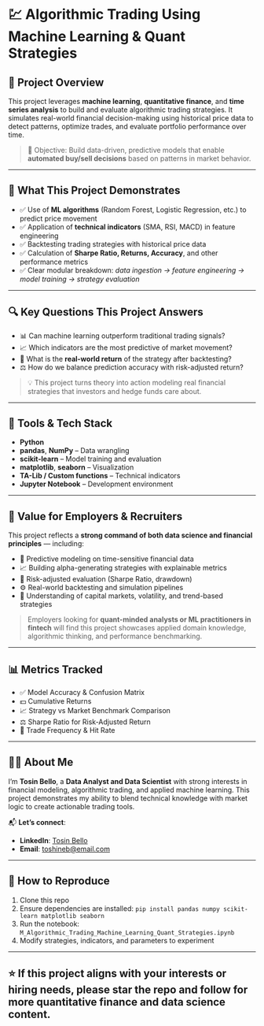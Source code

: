 # 💹 Algorithmic Trading Using Machine Learning & Quant Strategies

## 📌 Project Overview

This project leverages **machine learning**, **quantitative finance**, and **time series analysis** to build and evaluate algorithmic trading strategies. It simulates real-world financial decision-making using historical price data to detect patterns, optimize trades, and evaluate portfolio performance over time.

> 🎯 Objective: Build data-driven, predictive models that enable **automated buy/sell decisions** based on patterns in market behavior.

---

## 🧠 What This Project Demonstrates

- ✅ Use of **ML algorithms** (Random Forest, Logistic Regression, etc.) to predict price movement  
- ✅ Application of **technical indicators** (SMA, RSI, MACD) in feature engineering  
- ✅ Backtesting trading strategies with historical price data  
- ✅ Calculation of **Sharpe Ratio, Returns, Accuracy**, and other performance metrics  
- ✅ Clear modular breakdown: *data ingestion → feature engineering → model training → strategy evaluation*

---

## 🔍 Key Questions This Project Answers

- 📊 Can machine learning outperform traditional trading signals?  
- 📈 Which indicators are the most predictive of market movement?  
- 🧪 What is the **real-world return** of the strategy after backtesting?  
- ⚖️ How do we balance prediction accuracy with risk-adjusted return?

> 💡 This project turns theory into action modeling real financial strategies that investors and hedge funds care about.

---

## 🔧 Tools & Tech Stack

- **Python**  
- **pandas**, **NumPy** – Data wrangling  
- **scikit-learn** – Model training and evaluation  
- **matplotlib**, **seaborn** – Visualization  
- **TA-Lib / Custom functions** – Technical indicators  
- **Jupyter Notebook** – Development environment

---

## 💼 Value for Employers & Recruiters

This project reflects a **strong command of both data science and financial principles** — including:

- 🧠 Predictive modeling on time-sensitive financial data  
- 📈 Building alpha-generating strategies with explainable metrics  
- 🧮 Risk-adjusted evaluation (Sharpe Ratio, drawdown)  
- ⚙️ Real-world backtesting and simulation pipelines  
- 🏦 Understanding of capital markets, volatility, and trend-based strategies

> Employers looking for **quant-minded analysts or ML practitioners in fintech** will find this project showcases applied domain knowledge, algorithmic thinking, and performance benchmarking.

---

## 📊 Metrics Tracked

- ✅ Model Accuracy & Confusion Matrix  
- 💵 Cumulative Returns  
- 📈 Strategy vs Market Benchmark Comparison  
- ⚖️ Sharpe Ratio for Risk-Adjusted Return  
- 🔄 Trade Frequency & Hit Rate

---

## 👨‍💼 About Me

I’m **Tosin Bello**, a **Data Analyst and Data Scientist** with strong interests in financial modeling, algorithmic trading, and applied machine learning. This project demonstrates my ability to blend technical knowledge with market logic to create actionable trading tools.

📬 **Let’s connect**:  
- **LinkedIn**: [Tosin Bello](https://www.linkedin.com/in/tosinbellofin)  
- **Email**: toshineb@email.com

---

## 🧪 How to Reproduce

1. Clone this repo  
2. Ensure dependencies are installed: `pip install pandas numpy scikit-learn matplotlib seaborn`  
3. Run the notebook: `M_Algorithmic_Trading_Machine_Learning_Quant_Strategies.ipynb`  
4. Modify strategies, indicators, and parameters to experiment

---

## ⭐ If this project aligns with your interests or hiring needs, please star the repo and follow for more quantitative finance and data science content.

